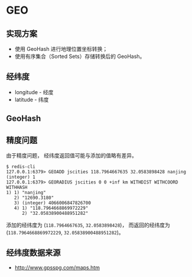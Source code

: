 # GEO

## 实现方案

* 使用 GeoHash 进行地理位置坐标转换；
* 使用有序集合（Sorted Sets）存储转换后的 GeoHash。

## 经纬度

* longitude - 经度
* latitude - 纬度

## GeoHash

## 精度问题

由于精度问题， 经纬度返回值可能与添加的值略有差异。

```
$ redis-cli
127.0.0.1:6379> GEOADD jscities 118.7964667635 32.0583898428 nanjing
(integer) 1
127.0.0.1:6379> GEORADIUS jscities 0 0 +inf km WITHDIST WITHCOORD WITHHASH
1) 1) "nanjing"
   2) "12690.3180"
   3) (integer) 4066006847826700
   4) 1) "118.7964668869972229"
      2) "32.05838900488951282"
```

添加的经纬度为 (``118.7964667635``, ``32.0583898428``)， 而返回的经纬度为 (``118.7964668869972229``, ``32.05838900488951282``)。

## 经纬度数据来源
* http://www.gpsspg.com/maps.htm
